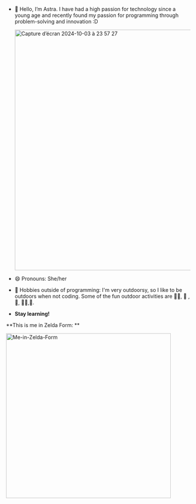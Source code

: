 - 👋 Hello, I’m Astra. I have had a high passion for technology since a young age and recently found my passion for programming through problem-solving and innovation :D 

  <img width="657" alt="Capture d’écran 2024-10-03 à 23 57 27" src="https://github.com/user-attachments/assets/10792b08-fc09-4546-be19-9a93f60961e8">
  
- 😄 Pronouns: She/her
- 📍 Hobbies outside of programming: I'm very outdoorsy, so I like to be outdoors when not coding. Some of the fun outdoor activities are 🏃‍♀️, 🎣 , 🥾, 🏄‍♀️,🚵.
- **Stay learning!**

**This is me in Zelda Form: **

<img width="450" alt="Me-in-Zelda-Form" src="https://github.com/user-attachments/assets/0bcf85a7-e980-4cc9-be2b-11fbe97866e7">
